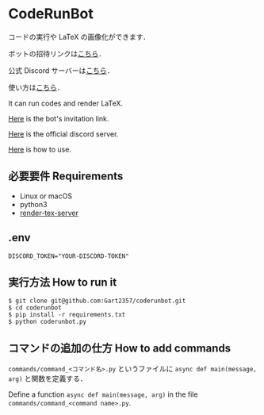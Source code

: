 # CodeRunBot

コードの実行や LaTeX の画像化ができます．

ボットの招待リンクは[こちら](https://discord.com/api/oauth2/authorize?client_id=761428259241328680&permissions=0&scope=bot)．

公式 Discord サーバーは[こちら](https://discord.gg/qRpYRTgvXM)．

使い方は[こちら](https://coderunbot.gaato.dev/ja/)．

It can run codes and render LaTeX.

[Here](https://discord.com/api/oauth2/authorize?client_id=761428259241328680&permissions=0&scope=bot) is the bot's invitation link.

[Here](https://discord.gg/qRpYRTgvXM) is the official discord server.

[Here](https://coderunbot.gaato.dev/en/) is how to use.

## 必要要件 Requirements

- Linux or macOS
- python3
- [render-tex-server](https://github.com/gaato/render-tex-server)

## .env

```
DISCORD_TOKEN="YOUR-DISCORD-TOKEN"
```

## 実行方法 How to run it

```
$ git clone git@github.com:Gart2357/coderunbot.git
$ cd coderunbot
$ pip install -r requirements.txt
$ python coderunbot.py
```

## コマンドの追加の仕方 How to add commands

`commands/command_<コマンド名>.py` というファイルに `async def main(message, arg)` と関数を定義する．

Define a function `async def main(message, arg)` in the file `commands/command_<command name>.py`.

